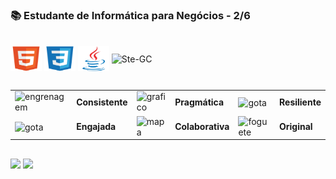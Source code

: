  ### 📚 Estudante de Informática para Negócios - 2/6
     

 <div style="display: inline_block"><br>
  <img align="center" alt="Ste-HTML" height="40" width="50" src="https://raw.githubusercontent.com/devicons/devicon/master/icons/html5/html5-original.svg">
  <img align="center" alt="Ste-CSS" height="40" width="50" src="https://raw.githubusercontent.com/devicons/devicon/master/icons/css3/css3-original.svg">
  <img align="center" alt="Ste-Java" height="40" width="50" src="https://raw.githubusercontent.com/devicons/devicon/master/icons/java/java-original.svg">
  <img align="center" alt="Ste-GC" height="40" width="50" src="https://cdn.jsdelivr.net/gh/devicons/devicon/icons/googlecloud/googlecloud-original.svg" />  
</div>

##

<table>
  <tr>
    <td>
      <img align="center" height="40" width="50" src="https://www.atsglobe.com/assets/images/icons/skills/consistente.png" alt="engrenagem">
    </td>
    <td>
      <strong>Consistente</strong><br>
    </td>
    <td>
      <img align="center" height="40" width="50" src="https://www.atsglobe.com/assets/images/icons/skills/pragmatico.png" alt="grafico">
    </td>
    <td>
      <strong>Pragmática</strong><br>
    </td>
    <td>
      <img align="center" height="40" width="50" src="https://www.atsglobe.com/assets/images/icons/skills/resiliente.png" alt="gota">
    </td>
    <td>
      <strong>Resiliente</strong><br>
    </td>
  </tr>
  <tr>
    <td>
      <img align="center" height="40" width="50" src="https://www.atsglobe.com/assets/images/icons/skills/engajado.png" alt="gota">
    </td>
    <td>
      <strong>Engajada</strong><br>
    </td>
    <td>
      <img align="center" height="40" width="50" src="https://www.atsglobe.com/assets/images/icons/skills/colaborativo.png" alt="mapa">
    </td>
    <td>
      <strong>Colaborativa</strong><br>
    </td>
    <td>
      <img align="center" height="40" width="50" src="https://www.atsglobe.com/assets/images/icons/skills/original.png" alt="foguete">
    </td>
    <td>
      <strong>Original</strong><br>
    </td>
  </tr>
</table>

##

 <div> 
  <a href="https://www.linkedin.com/in/stefanymeneghello" target="_blank"><img src="https://img.shields.io/badge/-LinkedIn-%230077B5?style=for-the-badge&logo=linkedin&logoColor=white" target="_blank"></a> 
  <a href="https://instagram.com/stefanymeneghello" target="_blank"><img src="https://img.shields.io/badge/-Instagram-%23E4405F?style=for-the-badge&logo=instagram&logoColor=white" target="_blank"></a>
</div>
